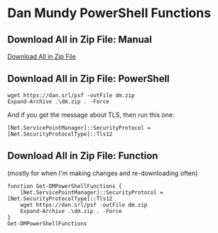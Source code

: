 # Dan Mundy PowerShell Functions

## Download All in Zip File: Manual

[Download All in Zip File](https://dan.srl/psf)

## Download All in Zip File: PowerShell

```
wget https://dan.srl/psf -outFile dm.zip
Expand-Archive .\dm.zip . -Force
```

And if you get the message about TLS, then run this one:

```
[Net.ServicePointManager]::SecurityProtocol = [Net.SecurityProtocolType]::Tls12
```

## Download All in Zip File: Function

(mostly for when I'm making changes and re-downloading often)

```
function Get-DMPowerShellFunctions {
    [Net.ServicePointManager]::SecurityProtocol = [Net.SecurityProtocolType]::Tls12
    wget https://dan.srl/psf -outFile dm.zip
    Expand-Archive .\dm.zip . -Force
}
Get-DMPowerShellFunctions
```